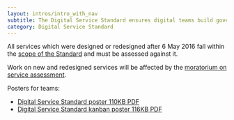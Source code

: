 ```yaml
---
layout: intros/intro_with_nav
subtitle: The Digital Service Standard ensures digital teams build government services that are simple, clear and fast.
category: Digital Service Standard
---
```

All services which were designed or redesigned after 6 May 2016 fall within the [scope of the Standard](../standard/scope-standard/) and must be assessed against it.

Work on new and redesigned services will be affected by the [moratorium on service assessment](/digital-service-standard/moratorium/).

Posters for teams:
- [Digital Service Standard poster 110KB PDF](../assets/files/standard/digital-service-criteria-2017-poster.pdf)
- [Digital Service Standard kanban poster 116KB PDF](../assets/files/standard/digital-service-standard-kanban-poster.pdf)
